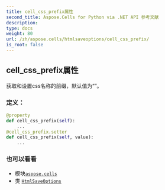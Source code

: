 ```yaml
---
title: cell_css_prefix属性
second_title: Aspose.Cells for Python via .NET API 参考文献
description:
type: docs
weight: 80
url: /zh/aspose.cells/htmlsaveoptions/cell_css_prefix/
is_root: false
---
```

## cell_css_prefix属性

获取和设置css名称的前缀，默认值为“”。
### 定义：
```python
@property
def cell_css_prefix(self):
    ...
@cell_css_prefix.setter
def cell_css_prefix(self, value):
    ...
```

### 也可以看看
* 模块[`aspose.cells`](../../)
* 类 [`HtmlSaveOptions`](/cells/python-net/zh/aspose.cells/htmlsaveoptions)
